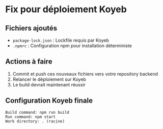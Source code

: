 # Fix pour déploiement Koyeb

## Fichiers ajoutés
- `package-lock.json` : Lockfile requis par Koyeb
- `.npmrc` : Configuration npm pour installation déterministe

## Actions à faire
1. Commit et push ces nouveaux fichiers vers votre repository backend
2. Relancer le déploiement sur Koyeb
3. Le build devrait maintenant réussir

## Configuration Koyeb finale
```
Build command: npm run build
Run command: npm start
Work directory: . (racine)
```